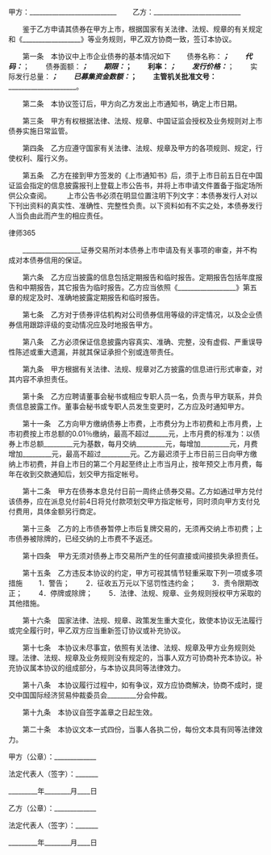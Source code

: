 
 


甲方：___________________________
　　乙方：___________________________


　　鉴于乙方申请其债券在甲方上市，根据国家有关法律、法规、规章的有关规定和《__________________》等业务规则，甲乙双方协商一致，签订本协议。


　　第一条　本协议中上市企业债券的基本情况如下
　　债券名称：___________________________；
　　代码：___________________________；
　　债券面额：_______________________；
　　期限：___________________________；
　　利率：___________________________；
　　发行价格：_______________________；
　　实际发行总量：___________________________；
　　已募集资金数额：_________________________；
　　主管机关批准文号：_______________________。


　　第二条　本协议签订后，甲方向乙方发出上市通知书，确定上市日期。


　　第三条　甲方有权根据法律、法规、规章、中国证监会授权及业务规则对上市债券实施日常监管。


　　第四条　乙方应遵守国家有关法律、法规、规章及甲方的各项规则、规定，行使权利、履行义务。


　　第五条　乙方在接到甲方签发的《上市通知书》后，须于上市日前五日在中国证监会指定的信息披露报刊上登载上市公告书，并将上市申请文件置备于指定场所供公众查阅。
　　上市公告书必须在明显位置注明下列文字：本债券发行人对以下刊出资料的真实性、准确性、完整性负责。以下资料如有不实之处，本债券发行人当负由此而产生的相应责任。




 
律师365






　　__________________证券交易所对本债券上市申请及有关事项的审查，并不构成对本债券信用的保证。




　　第六条　乙方应当披露的信息包括定期报告和临时报告。定期报告包括年度报告和中期报告，其它报告为临时报告。乙方应当依照《__________________》第五章的规定及时、准确地披露定期报告和临时报告。


　　第七条　乙方对于债券评估机构对公司债券信用等级的评定情况，以及企业债券信用跟踪评级的变动情况应及时地报告甲方。


　　第八条　乙方必须保证信息披露内容真实、准确、完整，没有虚假、严重误导性陈述或重大遗漏，并就其保证承担个别或连带责任。


　　第九条　甲方根据有关法律、法规、规章对乙方披露的信息进行形式审查，对其内容不承担责任。


　　第十条　乙方应聘请董事会秘书或相应专职人员一名，负责与甲方联系，并负责信息披露工作。董事会秘书或专职人员发生变更时，乙方应及时通知甲方。


　　第十一条　乙方向甲方缴纳债券上市费，上市费分为上市初费和上市月费，上市初费按上市总额的0.01％缴纳，最高不超过______元，上市月费的标准为：以债券上市总额_________元为基数，每月交纳_________元，每增加_________元，月费增加_________元，最高不超过_________元。乙方最迟须于上市日前三日向甲方缴纳上市初费，并自上市日的第二个月起至终止上市当月止，按年预交上市月费，每年在收到交款通知后，划交甲方指定帐号。


　　第十二条　甲方在债券本息兑付日前一周终止债券交易。乙方如通过甲方兑付该债券，应在派息兑付前4日将兑付款项划交甲方指定帐号，同时须向甲方支付兑付费用，具体金额另行商定。


　　第十三条　乙方的上市债券暂停上市后复牌交易的，无须再交纳上市初费；上市债券被除牌的，已经交纳的上市费不予返还。


　　第十四条　甲方无须对债券上市交易所产生的任何直接或间接损失承担责任。


　　第十五条　乙方违反本协议的约定，甲方可视其情节轻重采取下列一项或多项措施
　　1．警告；
　　2．征收五万元以下惩罚性违约金；
　　3．责令限期改正；
　　4．停牌或除牌；
　　5．法律、法规、规章、业务规则授权甲方采取的其他措施。


　　第十六条　国家法律、法规、规章、政策发生重大变化，致使本协议无法履行或完全履行时，甲乙双方应当重新签订协议或补充协议。


　　第十七条　本协议未尽事宜，依照有关法律、法规、规章及甲方业务规则处理。法律、法规、规章及业务规则没有规定的，当事人双方可协商补充本协议。补充协议属本协议的组成部分，与本协议具同等法律效力。


　　第十八条　本协议履行过程中，如有争议，双方应协商解决，协商不成时，提交中国国际经济贸易仲裁委员会_________分会仲裁。


　　第十九条　本协议自签字盖章之日起生效。


　　第二十条　本协议文本一式四份，当事人各执二份，每份文本具有同等法律效力。


 



 甲方（公章）：_____________
 
法定代表人（签字）：_______
 
_________年________月____日
 


 

  乙方（公章）：_____________
  
法定代表人（签字）：_______
  
_________年________月____日
  

 
  

 
  
 
   
 
   
 
    


    
 

    


    


    
 
 
   
 
  
 
 


